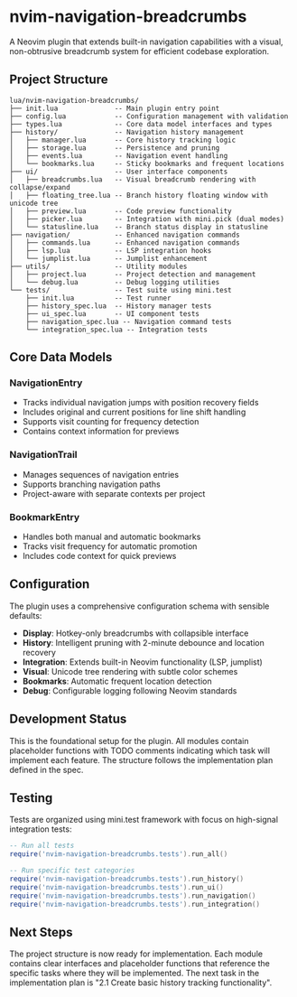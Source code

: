 # nvim-navigation-breadcrumbs

A Neovim plugin that extends built-in navigation capabilities with a visual, non-obtrusive breadcrumb system for efficient codebase exploration.

## Project Structure

```
lua/nvim-navigation-breadcrumbs/
├── init.lua              -- Main plugin entry point
├── config.lua            -- Configuration management with validation
├── types.lua             -- Core data model interfaces and types
├── history/              -- Navigation history management
│   ├── manager.lua       -- Core history tracking logic
│   ├── storage.lua       -- Persistence and pruning
│   ├── events.lua        -- Navigation event handling
│   └── bookmarks.lua     -- Sticky bookmarks and frequent locations
├── ui/                   -- User interface components
│   ├── breadcrumbs.lua   -- Visual breadcrumb rendering with collapse/expand
│   ├── floating_tree.lua -- Branch history floating window with unicode tree
│   ├── preview.lua       -- Code preview functionality
│   ├── picker.lua        -- Integration with mini.pick (dual modes)
│   └── statusline.lua    -- Branch status display in statusline
├── navigation/           -- Enhanced navigation commands
│   ├── commands.lua      -- Enhanced navigation commands
│   ├── lsp.lua           -- LSP integration hooks
│   └── jumplist.lua      -- Jumplist enhancement
├── utils/                -- Utility modules
│   ├── project.lua       -- Project detection and management
│   └── debug.lua         -- Debug logging utilities
└── tests/                -- Test suite using mini.test
    ├── init.lua          -- Test runner
    ├── history_spec.lua  -- History manager tests
    ├── ui_spec.lua       -- UI component tests
    ├── navigation_spec.lua -- Navigation command tests
    └── integration_spec.lua -- Integration tests
```

## Core Data Models

### NavigationEntry
- Tracks individual navigation jumps with position recovery fields
- Includes original and current positions for line shift handling
- Supports visit counting for frequency detection
- Contains context information for previews

### NavigationTrail
- Manages sequences of navigation entries
- Supports branching navigation paths
- Project-aware with separate contexts per project

### BookmarkEntry
- Handles both manual and automatic bookmarks
- Tracks visit frequency for automatic promotion
- Includes code context for quick previews

## Configuration

The plugin uses a comprehensive configuration schema with sensible defaults:

- **Display**: Hotkey-only breadcrumbs with collapsible interface
- **History**: Intelligent pruning with 2-minute debounce and location recovery
- **Integration**: Extends built-in Neovim functionality (LSP, jumplist)
- **Visual**: Unicode tree rendering with subtle color schemes
- **Bookmarks**: Automatic frequent location detection
- **Debug**: Configurable logging following Neovim standards

## Development Status

This is the foundational setup for the plugin. All modules contain placeholder functions with TODO comments indicating which task will implement each feature. The structure follows the implementation plan defined in the spec.

## Testing

Tests are organized using mini.test framework with focus on high-signal integration tests:

```lua
-- Run all tests
require('nvim-navigation-breadcrumbs.tests').run_all()

-- Run specific test categories
require('nvim-navigation-breadcrumbs.tests').run_history()
require('nvim-navigation-breadcrumbs.tests').run_ui()
require('nvim-navigation-breadcrumbs.tests').run_navigation()
require('nvim-navigation-breadcrumbs.tests').run_integration()
```

## Next Steps

The project structure is now ready for implementation. Each module contains clear interfaces and placeholder functions that reference the specific tasks where they will be implemented. The next task in the implementation plan is "2.1 Create basic history tracking functionality".